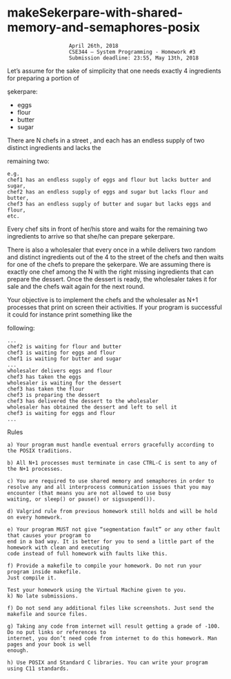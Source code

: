 # makeSekerpare-with-shared-memory-and-semaphores-posix


                        April 26th, 2018
                        CSE344 – System Programming - Homework #3
                        Submission deadline: 23:55, May 13th, 2018

Let’s assume for the sake of simplicity that one needs exactly 4 ingredients for preparing a portion of


şekerpare:

- eggs
- flour
- butter
- sugar


There are N chefs in a street , and each has an endless supply of two distinct ingredients and lacks the

remaining two:

    e.g.
    chef1 has an endless supply of eggs and flour but lacks butter and sugar,
    chef2 has an endless supply of eggs and sugar but lacks flour and butter,
    chef3 has an endless supply of butter and sugar but lacks eggs and flour,
    etc.


Every chef sits in front of her/his store and waits for the remaining two ingredients to arrive so that
she/he can prepare şekerpare.

There is also a wholesaler that every once in a while delivers two random and distinct ingredients out
of the 4 to the street of the chefs and then waits for one of the chefs to prepare the şekerpare. We are
assuming there is exactly one chef among the N with the right missing ingredients that can prepare
the dessert. Once the dessert is ready, the wholesaler takes it for sale and the chefs wait again for the
next round.


Your objective is to implement the chefs and the wholesaler as N+1 processes that print on screen
their activities. If your program is successful it could for instance print something like the 


following:


    ...
    chef2 is waiting for flour and butter
    chef3 is waiting for eggs and flour
    chef1 is waiting for butter and sugar
    ...
    wholesaler delivers eggs and flour
    chef3 has taken the eggs
    wholesaler is waiting for the dessert
    chef3 has taken the flour
    chef3 is preparing the dessert
    chef3 has delivered the dessert to the wholesaler
    wholesaler has obtained the dessert and left to sell it
    chef3 is waiting for eggs and flour
    ...


Rules

    a) Your program must handle eventual errors gracefully according to the POSIX traditions.

    b) All N+1 processes must terminate in case CTRL-C is sent to any of the N+1 processes.

    c) You are required to use shared memory and semaphores in order to resolve any and all interprocess communication issues that you may encounter (that means you are not allowed to use busy
    waiting, or sleep() or pause() or sigsuspend()).

    d) Valgrind rule from previous homework still holds and will be hold on every homework.

    e) Your program MUST not give “segmentation fault” or any other fault that causes your program to
    end in a bad way. It is better for you to send a little part of the homework with clean and executing
    code instead of full homework with faults like this.

    f) Provide a makefile to compile your homework. Do not run your program inside makefile.
    Just compile it.

    Test your homework using the Virtual Machine given to you.
    k) No late submissions.

    f) Do not send any additional files like screenshots. Just send the makefile and source files.

    g) Taking any code from internet will result getting a grade of -100. Do no put links or references to
    internet, you don’t need code from internet to do this homework. Man pages and your book is well
    enough.

    h) Use POSIX and Standard C libraries. You can write your program using C11 standards.